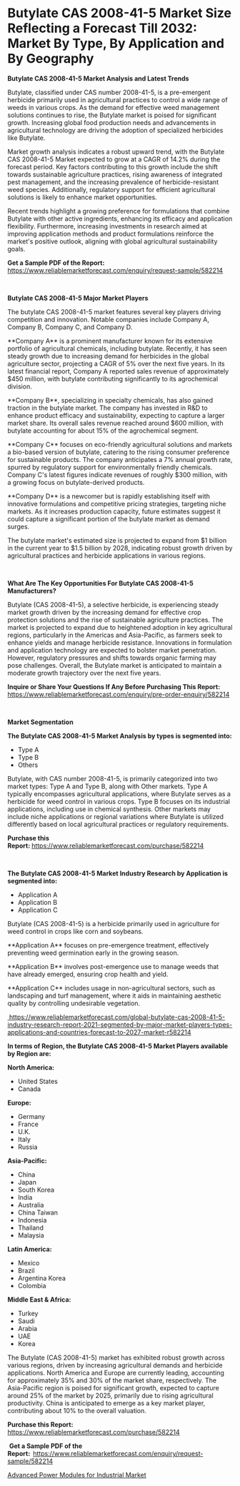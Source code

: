 <p><h1>Butylate CAS 2008-41-5 Market Size Reflecting a Forecast Till 2032: Market By Type, By Application and By Geography</h1></p><p><strong>Butylate CAS 2008-41-5 Market Analysis and Latest Trends</strong></p>
<p><p>Butylate, classified under CAS number 2008-41-5, is a pre-emergent herbicide primarily used in agricultural practices to control a wide range of weeds in various crops. As the demand for effective weed management solutions continues to rise, the Butylate market is poised for significant growth. Increasing global food production needs and advancements in agricultural technology are driving the adoption of specialized herbicides like Butylate.</p><p>Market growth analysis indicates a robust upward trend, with the Butylate CAS 2008-41-5 Market expected to grow at a CAGR of 14.2% during the forecast period. Key factors contributing to this growth include the shift towards sustainable agriculture practices, rising awareness of integrated pest management, and the increasing prevalence of herbicide-resistant weed species. Additionally, regulatory support for efficient agricultural solutions is likely to enhance market opportunities. </p><p>Recent trends highlight a growing preference for formulations that combine Butylate with other active ingredients, enhancing its efficacy and application flexibility. Furthermore, increasing investments in research aimed at improving application methods and product formulations reinforce the market's positive outlook, aligning with global agricultural sustainability goals.</p></p>
<p><strong>Get a Sample PDF of the Report:&nbsp;</strong> <a href="https://www.reliablemarketforecast.com/enquiry/request-sample/582214?utm_campaign=2843&utm_medium=2&utm_source=Github&utm_content=ia&utm_term=23032025&utm_id=butylate-cas-2008-41-5">https://www.reliablemarketforecast.com/enquiry/request-sample/582214</a></p>
<p>&nbsp;</p>
<p><strong>Butylate CAS 2008-41-5 Major Market Players</strong></p>
<p><p>The butylate CAS 2008-41-5 market features several key players driving competition and innovation. Notable companies include Company A, Company B, Company C, and Company D. </p><p>**Company A** is a prominent manufacturer known for its extensive portfolio of agricultural chemicals, including butylate. Recently, it has seen steady growth due to increasing demand for herbicides in the global agriculture sector, projecting a CAGR of 5% over the next five years. In its latest financial report, Company A reported sales revenue of approximately $450 million, with butylate contributing significantly to its agrochemical division.</p><p>**Company B**, specializing in specialty chemicals, has also gained traction in the butylate market. The company has invested in R&D to enhance product efficacy and sustainability, expecting to capture a larger market share. Its overall sales revenue reached around $600 million, with butylate accounting for about 15% of the agrochemical segment.</p><p>**Company C** focuses on eco-friendly agricultural solutions and markets a bio-based version of butylate, catering to the rising consumer preference for sustainable products. The company anticipates a 7% annual growth rate, spurred by regulatory support for environmentally friendly chemicals. Company C's latest figures indicate revenues of roughly $300 million, with a growing focus on butylate-derived products.</p><p>**Company D** is a newcomer but is rapidly establishing itself with innovative formulations and competitive pricing strategies, targeting niche markets. As it increases production capacity, future estimates suggest it could capture a significant portion of the butylate market as demand surges.</p><p>The butylate market's estimated size is projected to expand from $1 billion in the current year to $1.5 billion by 2028, indicating robust growth driven by agricultural practices and herbicide applications in various regions.</p></p>
<p>&nbsp;</p>
<p><strong>What Are The Key Opportunities For Butylate CAS 2008-41-5 Manufacturers?</strong></p>
<p><p>Butylate (CAS 2008-41-5), a selective herbicide, is experiencing steady market growth driven by the increasing demand for effective crop protection solutions and the rise of sustainable agriculture practices. The market is projected to expand due to heightened adoption in key agricultural regions, particularly in the Americas and Asia-Pacific, as farmers seek to enhance yields and manage herbicide resistance. Innovations in formulation and application technology are expected to bolster market penetration. However, regulatory pressures and shifts towards organic farming may pose challenges. Overall, the Butylate market is anticipated to maintain a moderate growth trajectory over the next five years.</p></p>
<p><strong>Inquire or Share Your Questions If Any Before Purchasing This Report:</strong> <a href="https://www.reliablemarketforecast.com/enquiry/pre-order-enquiry/582214?utm_campaign=2843&utm_medium=2&utm_source=Github&utm_content=ia&utm_term=23032025&utm_id=butylate-cas-2008-41-5">https://www.reliablemarketforecast.com/enquiry/pre-order-enquiry/582214</a></p>
<p>&nbsp;</p>
<p><strong>Market Segmentation</strong></p>
<p><strong>The Butylate CAS 2008-41-5 Market Analysis by types is segmented into:</strong></p>
<p><ul><li>Type A</li><li>Type B</li><li>Others</li></ul></p>
<p><p>Butylate, with CAS number 2008-41-5, is primarily categorized into two market types: Type A and Type B, along with Other markets. Type A typically encompasses agricultural applications, where Butylate serves as a herbicide for weed control in various crops. Type B focuses on its industrial applications, including use in chemical synthesis. Other markets may include niche applications or regional variations where Butylate is utilized differently based on local agricultural practices or regulatory requirements.</p></p>
<p><strong>Purchase this Report:&nbsp;</strong><a href="https://www.reliablemarketforecast.com/purchase/582214?utm_campaign=2843&utm_medium=2&utm_source=Github&utm_content=ia&utm_term=23032025&utm_id=butylate-cas-2008-41-5">https://www.reliablemarketforecast.com/purchase/582214</a></p>
<p>&nbsp;</p>
<p><strong>The Butylate CAS 2008-41-5 Market Industry Research by Application is segmented into:</strong></p>
<p><ul><li>Application A</li><li>Application B</li><li>Application C</li></ul></p>
<p><p>Butylate (CAS 2008-41-5) is a herbicide primarily used in agriculture for weed control in crops like corn and soybeans. </p><p>**Application A** focuses on pre-emergence treatment, effectively preventing weed germination early in the growing season. </p><p>**Application B** involves post-emergence use to manage weeds that have already emerged, ensuring crop health and yield. </p><p>**Application C** includes usage in non-agricultural sectors, such as landscaping and turf management, where it aids in maintaining aesthetic quality by controlling undesirable vegetation.</p></p>
<p><a href="https://www.reliablemarketforecast.com/global-butylate-cas-2008-41-5-industry-research-report-2021-segmented-by-major-market-players-types-applications-and-countries-forecast-to-2027-market-r582214?utm_campaign=2843&utm_medium=2&utm_source=Github&utm_content=ia&utm_term=23032025&utm_id=butylate-cas-2008-41-5">&nbsp;https://www.reliablemarketforecast.com/global-butylate-cas-2008-41-5-industry-research-report-2021-segmented-by-major-market-players-types-applications-and-countries-forecast-to-2027-market-r582214</a></p>
<p><strong>In terms of Region, the Butylate CAS 2008-41-5 Market Players available by Region are:</strong></p>
<p>
    <p> <strong> North America: </strong>
        <ul>
            <li>United States</li>
            <li>Canada</li>
        </ul>
        </p> 
    <p> <strong> Europe: </strong>
        <ul>
            <li>Germany</li>
            <li>France</li>
            <li>U.K.</li>
            <li>Italy</li>
            <li>Russia</li>
        </ul>
        </p> 
    <p> <strong> Asia-Pacific: </strong>
        <ul>
            <li>China</li>
            <li>Japan</li>
            <li>South Korea</li>
            <li>India</li>
            <li>Australia</li>
            <li>China Taiwan</li>
            <li>Indonesia</li>
            <li>Thailand</li>
            <li>Malaysia</li>
        </ul>
        </p> 
    <p> <strong> Latin America: </strong>
        <ul>
            <li>Mexico</li>
            <li>Brazil</li>
            <li>Argentina Korea</li>
            <li>Colombia</li>
        </ul>
        </p> 
    <p> <strong> Middle East & Africa: </strong>
        <ul>
            <li>Turkey</li>
            <li>Saudi</li>
            <li>Arabia</li>
            <li>UAE</li>
            <li>Korea</li>
        </ul>
    </p>
    </p>
<p><p>The Butylate (CAS 2008-41-5) market has exhibited robust growth across various regions, driven by increasing agricultural demands and herbicide applications. North America and Europe are currently leading, accounting for approximately 35% and 30% of the market share, respectively. The Asia-Pacific region is poised for significant growth, expected to capture around 25% of the market by 2025, primarily due to rising agricultural productivity. China is anticipated to emerge as a key market player, contributing about 10% to the overall valuation.</p></p>
<p><strong>Purchase this Report: </strong><a href="https://www.reliablemarketforecast.com/purchase/582214?utm_campaign=2843&utm_medium=2&utm_source=Github&utm_content=ia&utm_term=23032025&utm_id=butylate-cas-2008-41-5">https://www.reliablemarketforecast.com/purchase/582214</a></p>
<p>&nbsp;<strong>Get a Sample PDF of the Report:&nbsp;&nbsp;</strong><a href="https://www.reliablemarketforecast.com/enquiry/request-sample/582214?utm_campaign=2843&utm_medium=2&utm_source=Github&utm_content=ia&utm_term=23032025&utm_id=butylate-cas-2008-41-5">https://www.reliablemarketforecast.com/enquiry/request-sample/582214</a></p>
<p><strong></strong></p>
<p><p><a href="https://github.com/birbamanan03/Market-Research-Report-List-1/blob/main/advanced-power-modules-for-industrial-market.md?utm_campaign=2843&utm_medium=2&utm_source=Github&utm_content=ia&utm_term=23032025&utm_id=butylate-cas-2008-41-5">Advanced Power Modules for Industrial Market</a></p></p>